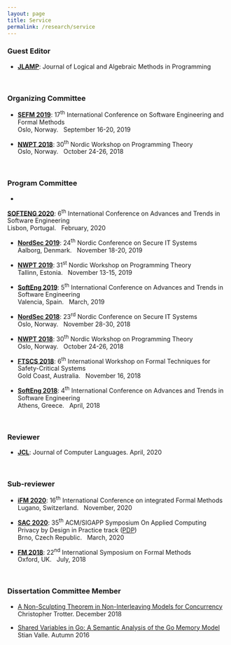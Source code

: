```yaml
---
layout: page
title: Service
permalink: /research/service
---
```

### Guest Editor

- [**JLAMP**][jlamp]: Journal of Logical and Algebraic Methods in Programming

<br/>

### Organizing Committee

- [**SEFM 2019**][sefm2019]:
17<sup>th</sup> International Conference on Software Engineering and Formal Methods<br/>
Oslo, Norway. &nbsp; September 16-20, 2019

- [**NWPT 2018**][nwpt2018]:
30<sup>th</sup> Nordic Workshop on Programming Theory<br/>
Oslo, Norway. &nbsp; October 24-26, 2018

<br/>

### Program Committee

- 
[**SOFTENG 2020**][softeng2020]:
6<sup>th</sup> International Conference on Advances and Trends in Software Engineering<br/>
Lisbon, Portugal. &nbsp; February, 2020

- [**NordSec 2019**][nordsec2019]:
24<sup>th</sup> Nordic Conference on Secure IT Systems<br/>
Aalborg, Denmark. &nbsp; November 18-20, 2019

- [**NWPT 2019**][nwpt2019]:
31<sup>st</sup> Nordic Workshop on Programming Theory<br/>
Tallinn, Estonia. &nbsp; November 13-15, 2019

- [**SoftEng 2019**][softeng2019]:
5<sup>th</sup> International Conference on Advances and Trends in Software Engineering<br/>
Valencia, Spain. &nbsp; March, 2019

- [**NordSec 2018**][nordsec2018]:
23<sup>rd</sup> Nordic Conference on Secure IT Systems<br/>
Oslo, Norway. &nbsp; November 28-30, 2018

- [**NWPT 2018**][nwpt2018]:
30<sup>th</sup> Nordic Workshop on Programming Theory<br/>
Oslo, Norway. &nbsp; October 24-26, 2018

- [**FTSCS 2018**][ftscs2018]:
6<sup>th</sup> International Workshop on Formal Techniques for Safety-Critical Systems<br/>
Gold Coast, Australia. &nbsp; November 16, 2018

- [**SoftEng 2018**][softeng2018]:
4<sup>th</sup> International Conference on Advances and Trends in Software Engineering<br/>
Athens, Greece. &nbsp; April, 2018

<br/>

### Reviewer

- [**JCL**][jcl]:
Journal of Computer Languages. April, 2020

<br/>

### Sub-reviewer

- [**iFM 2020**][ifm2020]:
16<sup>th</sup> International Conference on integrated Formal Methods<br/>
Lugano, Switzerland. &nbsp; November, 2020

- [**SAC 2020**][sac2020]:
35<sup>th</sup> ACM/SIGAPP Symposium On Applied Computing<br/>
Privacy by Design in Practice track ([PDP][sac2020.pdp])<br/>
Brno, Czech Republic. &nbsp; March, 2020

- [**FM 2018**][fm2018]:
22<sup>nd</sup> International Symposium on Formal Methods<br/>
Oxford, UK. &nbsp; July, 2018

<br/>

### Dissertation Committee Member

- [A Non-Sculpting Theorem in Non-Interleaving Models for Concurrency][student.trotter]<br/>
Christopher Trotter.  December 2018

- [Shared Variables in Go: A Semantic Analysis of the Go Memory Model][student.valle]<br/>
Stian Valle.  Autumn 2016



[sbmf2019]: https://www.ime.usp.br/~sbmf2019
[nwpt2019]: https://cs.ttu.ee/events/nwpt2019
[nwpt2018]: http://nwpt2018.ifi.uio.no/
[nwpt2017]:	https://research.it.abo.fi/nwpt17/
[fm2018]: http://www.fm2018.org/
[ifm2020]: https://ifm20.si.usi.ch/
[ifm2017]:	http://ifm2017.di.unito.it/callForPhDSymposium.php
[gomeetup]: https://www.meetup.com/Go-Oslo-User-Group/events/265143218/
[readingclub]: https://github.com/dfava/readingclub/wiki
[jlamp]: https://www.sciencedirect.com/journal/journal-of-logical-and-algebraic-methods-in-programming
[sefm2019]: http://sefm2019.inria.fr/
[nordsec2019]: https://nordsec2019.cs.aau.dk
[nordsec2018]: https://securitylab.no/nordsec18/
[softeng2020]: https://www.iaria.org/conferences2020/SOFTENG20.html
[softeng2019]: https://www.iaria.org/conferences2019/SOFTENG19.html
[softeng2018]: https://www.iaria.org/conferences2018/ComSOFTENG18.html
[ftscs2018]: http://www.ftscs.org/2018/
[jcl]: https://www.journals.elsevier.com/journal-of-computer-languages
[sac2020]: https://www.sigapp.org/sac/sac2020/
[sac2020.pdp]: https://www.uni-saarland.de/lehrstuhl/sorge/workshopskonferenzen/acm-sac-2020-track-on-privacy-by-design-in-practice.html
[student.trotter]: https://www.mn.uio.no/ifi/english/research/groups/psy/completedmasters/2018/trotter
[student.valle]: https://www.mn.uio.no/ifi/english/research/groups/psy/completedmasters/2016/valle
